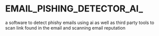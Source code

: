 # EMAIL_PISHING_DETECTOR_AI_
a software to detect phishy emails using ai as well as third party tools to scan link found in the email and scanning email reputation
